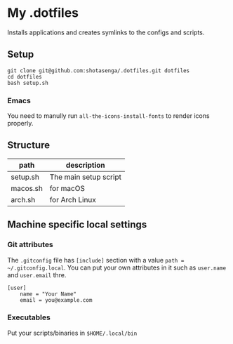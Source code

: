 # My .dotfiles

Installs applications and creates symlinks to the configs and scripts.

## Setup

```
git clone git@github.com:shotasenga/.dotfiles.git dotfiles
cd dotfiles
bash setup.sh
```

### Emacs

You need to manully run `all-the-icons-install-fonts` to render icons properly.

## Structure

| path       | description                            |
|------------|----------------------------------------|
| setup.sh   | The main setup script                  |
| macos.sh   | for macOS                              |
| arch.sh    | for Arch Linux                         |


## Machine specific local settings

### Git attributes

The `.gitconfig` file has `[include]` section with a value `path = ~/.gitconfig.local`. You can put your own attributes in it such as `user.name` and `user.email` thre.

```
[user]
    name = "Your Name"
    email = you@example.com
```

### Executables

Put your scripts/binaries in `$HOME/.local/bin`

